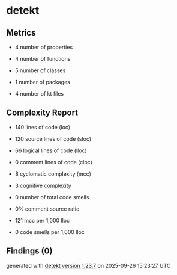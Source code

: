 # detekt

## Metrics

* 4 number of properties

* 4 number of functions

* 5 number of classes

* 1 number of packages

* 4 number of kt files

## Complexity Report

* 140 lines of code (loc)

* 120 source lines of code (sloc)

* 66 logical lines of code (lloc)

* 0 comment lines of code (cloc)

* 8 cyclomatic complexity (mcc)

* 3 cognitive complexity

* 0 number of total code smells

* 0% comment source ratio

* 121 mcc per 1,000 lloc

* 0 code smells per 1,000 lloc

## Findings (0)

generated with [detekt version 1.23.7](https://detekt.dev/) on 2025-09-26 15:23:27 UTC
